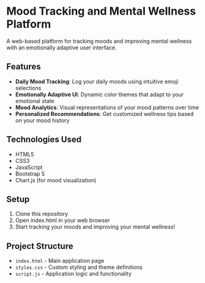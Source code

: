 # Mood Tracking and Mental Wellness Platform

A web-based platform for tracking moods and improving mental wellness with an emotionally adaptive user interface.

## Features

- **Daily Mood Tracking**: Log your daily moods using intuitive emoji selections
- **Emotionally Adaptive UI**: Dynamic color themes that adapt to your emotional state
- **Mood Analytics**: Visual representations of your mood patterns over time
- **Personalized Recommendations**: Get customized wellness tips based on your mood history

## Technologies Used

- HTML5
- CSS3
- JavaScript
- Bootstrap 5
- Chart.js (for mood visualization)

## Setup

1. Clone this repository
2. Open index.html in your web browser
3. Start tracking your moods and improving your mental wellness!

## Project Structure

- `index.html` - Main application page
- `styles.css` - Custom styling and theme definitions
- `script.js` - Application logic and functionality 